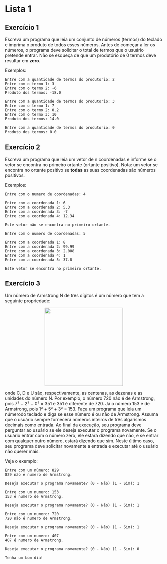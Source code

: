 # Lista 1
## Exercício 1
Escreva um programa que leia um conjunto de números (termos) do teclado e imprima o produto de todos esses números. Antes de começar a ler os números, o programa deve solicitar o total de termos que o usuário pretende entrar. Não se esqueça de que um produtório de 0 termos deve resultar em **zero**.

Exemplos:

```
Entre com a quantidade de termos do produtorio: 2
Entre com o termo 1: 3
Entre com o termo 2: -6
Produto dos termos: -18.0
```
```
Entre com a quantidade de termos do produtorio: 3
Entre com o termo 1: 7
Entre com o termo 2: 0.2
Entre com o termo 3: 10
Produto dos termos: 14.0
```
```
Entre com a quantidade de termos do produtorio: 0
Produto dos termos: 0.0
```

## Exercício 2
Escreva um programa que leia um vetor de n coordenadas e informe se o vetor se encontra no primeiro ortante (ortante positivo). Nota: um vetor se encontra no ortante positivo se **todas** as suas coordenadas são números positivos.

Exemplos:

```
Entre com o numero de coordenadas: 4

Entre com a coordenada 1: 6
Entre com a coordenada 2: 5.3
Entre com a coordenada 3: -7
Entre com a coordenada 4: 12.34

Este vetor não se encontra no primeiro ortante.
```
```
Entre com o numero de coordenadas: 5

Entre com a coordenada 1: 8
Entre com a coordenada 2: 99.99
Entre com a coordenada 3: 2.008
Entre com a coordenada 4: 1
Entre com a coordenada 5: 37.8

Este vetor se encontra no primeiro ortante.
```

## Exercício 3
Um número de Armstrong N de três dígitos é um número que tem a seguinte propriedade:

<p align="center"><img src="https://media.discordapp.net/attachments/780042178424471583/946193523579944980/751211349627109416.png" width = "250"></p>

onde C, D e U são, respectivamente, as centenas, as dezenas e as unidades do número N. Por exemplo, o número 720 não é de Armstrong, pois 7³ + 2³ + 0³ = 351 e 351 é diferente de 720. Já o número 153 é de Armstrong, pois 1³ + 5³ + 3³ = 153. Faça um programa que leia um númerodo teclado e diga se esse número é ou não de Armstrong. Assuma que o usuário sempre fornecerá números inteiros de três algarismos decimais como entrada. Ao final da execução, seu programa deve perguntar ao usuário se ele deseja executar o programa novamente. Se o usuário entrar com o número zero, ele estará dizendo que não, e se entrar com qualquer outro número, estará dizendo que sim. Neste último caso, seu programa deve solicitar novamente a entrada e executar até o usuário não querer mais. 

Veja o exemplo:

```
Entre com um número: 829
829 não é numero de Armstrong.

Deseja executar o programa novamente? (0 - Não) (1 - Sim): 1

Entre com um numero: 153
153 é numero de Armstrong.

Deseja executar o programa novamente? (0 - Não) (1 - Sim): 1

Entre com um numero: 720
720 não é numero de Armstrong.

Deseja executar o programa novamente? (0 - Não) (1 - Sim): 1

Entre com um numero: 407
407 é numero de Armstrong.

Deseja executar o programa novamente? (0 - Não) (1 - Sim): 0

Tenha um bom dia!

```
